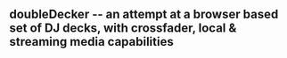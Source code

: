 ## doubleDecker -- an attempt at a browser based set of DJ decks, with crossfader, local & streaming media capabilities
